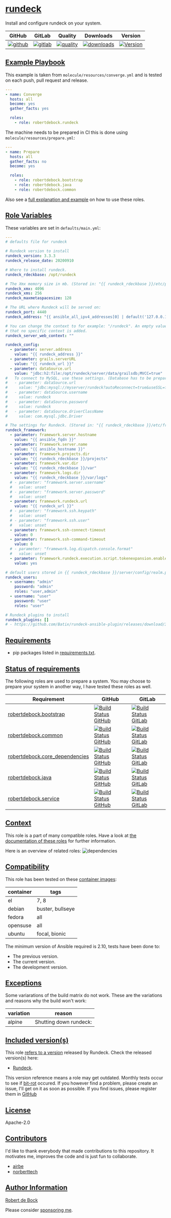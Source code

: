 # [rundeck](#rundeck)

Install and configure rundeck on your system.

|GitHub|GitLab|Quality|Downloads|Version|
|------|------|-------|---------|-------|
|[![github](https://github.com/robertdebock/ansible-role-rundeck/workflows/Ansible%20Molecule/badge.svg)](https://github.com/robertdebock/ansible-role-rundeck/actions)|[![gitlab](https://gitlab.com/robertdebock/ansible-role-rundeck/badges/master/pipeline.svg)](https://gitlab.com/robertdebock/ansible-role-rundeck)|[![quality](https://img.shields.io/ansible/quality/22886)](https://galaxy.ansible.com/robertdebock/rundeck)|[![downloads](https://img.shields.io/ansible/role/d/22886)](https://galaxy.ansible.com/robertdebock/rundeck)|[![Version](https://img.shields.io/github/release/robertdebock/ansible-role-rundeck.svg)](https://github.com/robertdebock/ansible-role-rundeck/releases/)|

## [Example Playbook](#example-playbook)

This example is taken from `molecule/resources/converge.yml` and is tested on each push, pull request and release.
```yaml
---
- name: Converge
  hosts: all
  become: yes
  gather_facts: yes

  roles:
    - role: robertdebock.rundeck
```

The machine needs to be prepared in CI this is done using `molecule/resources/prepare.yml`:
```yaml
---
- name: Prepare
  hosts: all
  gather_facts: no
  become: yes

  roles:
    - role: robertdebock.bootstrap
    - role: robertdebock.java
    - role: robertdebock.common
```

Also see a [full explanation and example](https://robertdebock.nl/how-to-use-these-roles.html) on how to use these roles.

## [Role Variables](#role-variables)

These variables are set in `defaults/main.yml`:
```yaml
---
# defaults file for rundeck

# Rundeck version to install
rundeck_version: 3.3.3
rundeck_release_date: 20200910

# Where to install rundeck.
rundeck_rdeckbase: /opt/rundeck

# The Xmx memory size in mb. (Stored in: "{{ rundeck_rdeckbase }}/etc/profile".)
rundeck_xmx: 4096
rundeck_xms: 256
rundeck_maxmetaspacesize: 128

# The URL where Rundeck will be served on:
rundeck_port: 4440
rundeck_address: "{{ ansible_all_ipv4_addresses[0] | default('127.0.0.1') }}"

# You can change the context to for example: "/rundeck". An empty value means
# that no specific context is added.
rundeck_server_web_context: ""

rundeck_config:
  - parameter: server.address
    value: "{{ rundeck_address }}"
  - parameter: grails.serverURL
    value: "{{ rundeck_url }}"
  - parameter: dataSource.url
    value: "jdbc:h2:file:/opt/rundeck/server/data/grailsdb;MVCC=true"
#   To connect to MySQL, use these settings. (Database has to be prepared.)
#   - parameter: dataSource.url
#     value: "jdbc:mysql://myserver/rundeck?autoReconnect=true&useSSL=false"
#   - parameter: dataSource.username
#     value: rundeck
#   - parameter: dataSource.password
#     value: rundeck
#   - parameter: dataSource.driverClassName
#     value: com.mysql.jdbc.Driver

# The settings for Rundeck. (Stored in: "{{ rundeck_rdeckbase }}/etc/framework.properties".)
rundeck_framework:
  - parameter: framework.server.hostname
    value: "{{ ansible_fqdn }}"
  - parameter: framework.server.name
    value: "{{ ansible_hostname }}"
  - parameter: framework.projects.dir
    value: "{{ rundeck_rdeckbase }}/projects"
  - parameter: framework.var.dir
    value: "{{ rundeck_rdeckbase }}/var"
  - parameter: framework.logs.dir
    value: "{{ rundeck_rdeckbase }}/var/logs"
  # - parameter: "framework.server.username"
  #   value: unset
  # - parameter: "framework.server.password"
  #   value: unset
  - parameter: framework.rundeck.url
    value: "{{ rundeck_url }}"
  # - parameter: "framework.ssh.keypath"
  #   value: unset
  # - parameter: "framework.ssh.user"
  #   value: unset
  - parameter: framework.ssh-connect-timeout
    value: 0
  - parameter: framework.ssh-command-timeout
    value: 0
  # - parameter: "framework.log.dispatch.console.format"
  #   value: unset
  - parameter: framework.rundeck.execution.script.tokenexpansion.enabled
    value: yes

# default users stored in {{ rundeck_rdeckbase }}/server/config/realm.properties
rundeck_users:
  - username: "admin"
    password: "admin"
    roles: "user,admin"
  - username: "user"
    password: "user"
    roles: "user"

# Rundeck plugins to install
rundeck_plugins: []
# - https://github.com/Batix/rundeck-ansible-plugin/releases/download/3.1.1/ansible-plugin-3.1.1.jar
```

## [Requirements](#requirements)

- pip packages listed in [requirements.txt](https://github.com/robertdebock/ansible-role-rundeck/blob/master/requirements.txt).

## [Status of requirements](#status-of-requirements)

The following roles are used to prepare a system. You may choose to prepare your system in another way, I have tested these roles as well.

| Requirement | GitHub | GitLab |
|-------------|--------|--------|
| [robertdebock.bootstrap](https://galaxy.ansible.com/robertdebock/bootstrap) | [![Build Status GitHub](https://github.com/robertdebock/ansible-role-bootstrap/workflows/Ansible%20Molecule/badge.svg)](https://github.com/robertdebock/ansible-role-bootstrap/actions) | [![Build Status GitLab ](https://gitlab.com/robertdebock/ansible-role-ansible-role-bootstrap/badges/master/pipeline.svg)](https://gitlab.com/robertdebock/ansible-role-bootstrap)
| [robertdebock.common](https://galaxy.ansible.com/robertdebock/common) | [![Build Status GitHub](https://github.com/robertdebock/ansible-role-common/workflows/Ansible%20Molecule/badge.svg)](https://github.com/robertdebock/ansible-role-common/actions) | [![Build Status GitLab ](https://gitlab.com/robertdebock/ansible-role-ansible-role-common/badges/master/pipeline.svg)](https://gitlab.com/robertdebock/ansible-role-common)
| [robertdebock.core_dependencies](https://galaxy.ansible.com/robertdebock/core_dependencies) | [![Build Status GitHub](https://github.com/robertdebock/ansible-role-core_dependencies/workflows/Ansible%20Molecule/badge.svg)](https://github.com/robertdebock/ansible-role-core_dependencies/actions) | [![Build Status GitLab ](https://gitlab.com/robertdebock/ansible-role-ansible-role-core_dependencies/badges/master/pipeline.svg)](https://gitlab.com/robertdebock/ansible-role-core_dependencies)
| [robertdebock.java](https://galaxy.ansible.com/robertdebock/java) | [![Build Status GitHub](https://github.com/robertdebock/ansible-role-java/workflows/Ansible%20Molecule/badge.svg)](https://github.com/robertdebock/ansible-role-java/actions) | [![Build Status GitLab ](https://gitlab.com/robertdebock/ansible-role-ansible-role-java/badges/master/pipeline.svg)](https://gitlab.com/robertdebock/ansible-role-java)
| [robertdebock.service](https://galaxy.ansible.com/robertdebock/service) | [![Build Status GitHub](https://github.com/robertdebock/ansible-role-service/workflows/Ansible%20Molecule/badge.svg)](https://github.com/robertdebock/ansible-role-service/actions) | [![Build Status GitLab ](https://gitlab.com/robertdebock/ansible-role-ansible-role-service/badges/master/pipeline.svg)](https://gitlab.com/robertdebock/ansible-role-service)

## [Context](#context)

This role is a part of many compatible roles. Have a look at [the documentation of these roles](https://robertdebock.nl/) for further information.

Here is an overview of related roles:
![dependencies](https://raw.githubusercontent.com/robertdebock/ansible-role-rundeck/png/requirements.png "Dependencies")

## [Compatibility](#compatibility)

This role has been tested on these [container images](https://hub.docker.com/u/robertdebock):

|container|tags|
|---------|----|
|el|7, 8|
|debian|buster, bullseye|
|fedora|all|
|opensuse|all|
|ubuntu|focal, bionic|

The minimum version of Ansible required is 2.10, tests have been done to:

- The previous version.
- The current version.
- The development version.

## [Exceptions](#exceptions)

Some variarations of the build matrix do not work. These are the variations and reasons why the build won't work:

| variation                 | reason                 |
|---------------------------|------------------------|
| alpine | Shutting down rundeck:  |

## [Included version(s)](#included-versions)

This role [refers to a version](https://github.com/robertdebock/ansible-role-rundeck/blob/master/vars/main.yml) released by Rundeck. Check the released version(s) here:
- [Rundeck](https://rundeck.org/downloads.html).

This version reference means a role may get outdated. Monthly tests occur to see if [bit-rot](https://en.wikipedia.org/wiki/Software_rot) occured. If you however find a problem, please create an issue, I'll get on it as soon as possible.
If you find issues, please register them in [GitHub](https://github.com/robertdebock/ansible-role-rundeck/issues)

## [License](#license)

Apache-2.0

## [Contributors](#contributors)

I'd like to thank everybody that made contributions to this repository. It motivates me, improves the code and is just fun to collaborate.

- [airbe](https://github.com/airbe)
- [norberttech](https://github.com/norberttech)

## [Author Information](#author-information)

[Robert de Bock](https://robertdebock.nl/)

Please consider [sponsoring me](https://github.com/sponsors/robertdebock).
